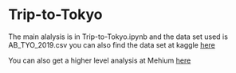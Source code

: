 # Trip-to-Tokyo
The main alalysis is in Trip-to-Tokyo.ipynb and the data set used is AB_TYO_2019.csv you can also find the data set at kaggle [here](https://www.kaggle.com/fuyutaro/tokyo-airbnb-open-data)

You can also get a higher level analysis at Mehium [here](https://medium.com/@kazifarhan199/let-plan-your-trip-to-tokyo-using-data-8cb12c83b774?sk=2f939ec91822ba4ac29a18579c59f8f1)